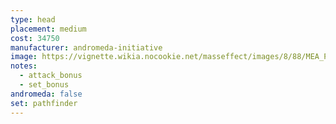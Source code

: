 ```yaml
---
type: head
placement: medium
cost: 34750
manufacturer: andromeda-initiative
image: https://vignette.wikia.nocookie.net/masseffect/images/8/88/MEA_Pathfinder_Helmet.png/revision/latest/scale-to-width-down/350?cb=20180508010309
notes:
  - attack_bonus
  - set_bonus
andromeda: false
set: pathfinder
---
```


